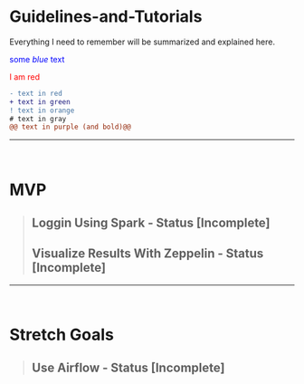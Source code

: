 # Guidelines-and-Tutorials
Everything I need to remember will be summarized and explained here.

<span style="color:blue">some *blue* text</span>

<span style="color: red">I am red</span>

```diff
- text in red
+ text in green
! text in orange
# text in gray
@@ text in purple (and bold)@@
```
---
&nbsp;
# MVP
> ## Loggin Using Spark - Status [Incomplete]
> ## Visualize Results With Zeppelin - Status [Incomplete]

---
&nbsp;
# Stretch Goals
> ## Use Airflow - Status [Incomplete]
